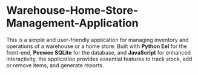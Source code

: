 # Warehouse-Home-Store-Management-Application
This is a simple and user-friendly application for managing inventory and operations of a warehouse or a home store. Built with **Python Eel** for the front-end, **Peewee SQLite** for the database, and **JavaScript** for enhanced interactivity, the application provides essential features to track stock, add or remove items, and generate reports.
